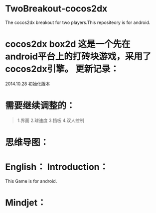 TwoBreakout-cocos2dx
====================

The cocos2dx breakout for two players.This repositeory is for android.

cocos2dx
box2d
这是一个先在android平台上的打砖块游戏，采用了cocos2dx引擎。
更新记录：
====================
2014.10.28	初始化版本

需要继续调整的：
====================
>1.界面
>2.球速度
>3.挡板
>4.双人控制

思维导图：
====================

English：
Introduction：
====================
This Game is for android.

Mindjet：
====================